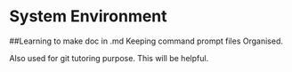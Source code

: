 # System Environment

##Learning to make doc in .md
Keeping command prompt files Organised.

Also used for git tutoring purpose. This will be helpful.
